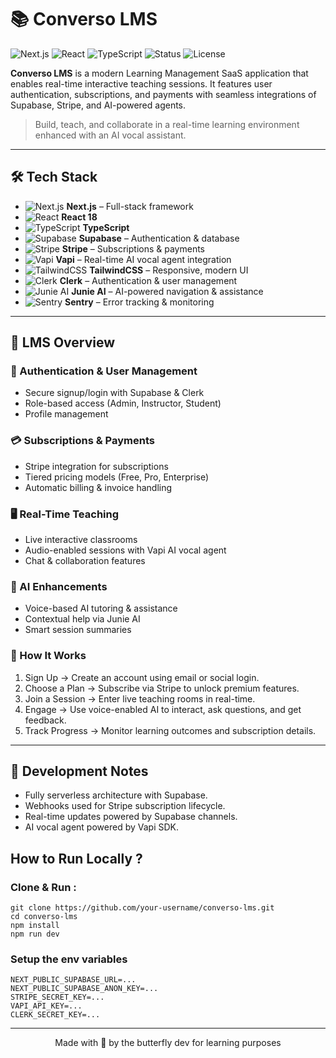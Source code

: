 # 📚 Converso LMS

![Next.js](https://img.shields.io/badge/Next.js-13.4-blue?logo=next.js)
![React](https://img.shields.io/badge/React-18-61DAFB?logo=react)
![TypeScript](https://img.shields.io/badge/TypeScript-4.x-3178C6?logo=typescript)
![Status](https://img.shields.io/badge/Status-In%20Development-yellow)
![License](https://img.shields.io/badge/License-All%20Rights%20Reserved-red)

**Converso LMS** is a modern Learning Management SaaS application that enables real-time interactive teaching sessions. It features user authentication, subscriptions, and payments with seamless integrations of Supabase, Stripe, and AI-powered agents.

> Build, teach, and collaborate in a real-time learning environment enhanced with an AI vocal assistant.

---

## 🛠️ Tech Stack

- ![Next.js](https://img.shields.io/badge/Next.js-14-black?logo=next.js&logoColor=white) **Next.js** – Full-stack framework  
- ![React](https://img.shields.io/badge/React-18-61DAFB?logo=react&logoColor=white) **React 18**  
- ![TypeScript](https://img.shields.io/badge/TypeScript-5.x-3178C6?logo=typescript&logoColor=white) **TypeScript**  
- ![Supabase](https://img.shields.io/badge/Supabase-DB%20%26%20Auth-3ECF8E?logo=supabase&logoColor=white) **Supabase** – Authentication & database  
- ![Stripe](https://img.shields.io/badge/Stripe-Payments-626CD9?logo=stripe&logoColor=white) **Stripe** – Subscriptions & payments  
- ![Vapi](https://img.shields.io/badge/Vapi-Real-time-0ea5a4?logo=voice&logoColor=white) **Vapi** – Real-time AI vocal agent integration  
- ![TailwindCSS](https://img.shields.io/badge/TailwindCSS-Utility%20First-06B6D4?logo=tailwindcss&logoColor=white) **TailwindCSS** – Responsive, modern UI  
- ![Clerk](https://img.shields.io/badge/Clerk-Auth%20%26%20Users-3B82F6?logo=clerk&logoColor=white) **Clerk** – Authentication & user management  
- ![Junie AI](https://img.shields.io/badge/Junie%20AI-Smart%20Assistant-7C3AED?logo=robot&logoColor=white) **Junie AI** – AI-powered navigation & assistance  
- ![Sentry](https://img.shields.io/badge/Sentry-Monitoring-050505?logo=sentry&logoColor=white) **Sentry** – Error tracking & monitoring


---

## 🚀 LMS Overview

### 🔑 Authentication & User Management

- Secure signup/login with Supabase & Clerk
- Role-based access (Admin, Instructor, Student)
- Profile management

### 💳 Subscriptions & Payments

- Stripe integration for subscriptions
- Tiered pricing models (Free, Pro, Enterprise)
- Automatic billing & invoice handling

### 🖥️ Real-Time Teaching

- Live interactive classrooms
- Audio-enabled sessions with Vapi AI vocal agent
- Chat & collaboration features

### 🤖 AI Enhancements

- Voice-based AI tutoring & assistance
- Contextual help via Junie AI
- Smart session summaries

### 🧠 How It Works

1. Sign Up → Create an account using email or social login.
2. Choose a Plan → Subscribe via Stripe to unlock premium features.
3. Join a Session → Enter live teaching rooms in real-time.
4. Engage → Use voice-enabled AI to interact, ask questions, and get feedback.
5. Track Progress → Monitor learning outcomes and subscription details.

---

## 🧪 Development Notes

- Fully serverless architecture with Supabase.
- Webhooks used for Stripe subscription lifecycle.
- Real-time updates powered by Supabase channels.
- AI vocal agent powered by Vapi SDK.

## How to Run Locally ?

### Clone & Run :
```
git clone https://github.com/your-username/converso-lms.git
cd converso-lms
npm install
npm run dev
```
### Setup the env variables
```
NEXT_PUBLIC_SUPABASE_URL=...
NEXT_PUBLIC_SUPABASE_ANON_KEY=...
STRIPE_SECRET_KEY=...
VAPI_API_KEY=...
CLERK_SECRET_KEY=...

```

<hr/>
<div align="center"> Made with 💜 by the butterfly dev for learning purposes </div>
